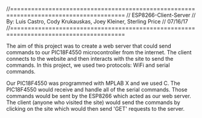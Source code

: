//=======================================================================================
// ESP8266-Client-Server
// By: Luis Castro, Cody Krukauskas, Joey Kleiner, Sterling Price
// 07/16/17
//=======================================================================================

The aim of this project was to create a web server that could send commands to our
PIC18F4550 microcontroller from the internet. The client connects to the website and then
interacts with the site to send the commands. In this project, we used two protocols:
WiFi and serial commands.

Our PIC18F4550 was programmed with MPLAB X and we used C. The PIC18F4550 would receive
and handle all of the serial commands. Those commands would be sent by the ESP8266
which acted as our web server. The client (anyone who visited the site) would send the
commands by clicking on the site which would then send 'GET' requests to the server.
